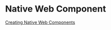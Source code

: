 # Native Web Component

[Creating Native Web Components](https://tympanus.net/codrops/2022/03/04/creating-native-web-components/)
